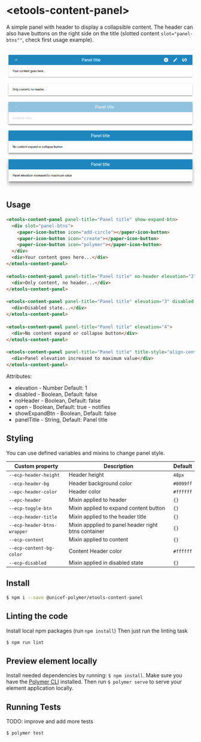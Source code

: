 # \<etools-content-panel\>

A simple panel with header to display a collapsible content.
The header can also have buttons on the right side on the title (slotted content `slot="panel-btns""`,
check first usage example).

![alt tag](https://raw.githubusercontent.com/unicef-polymer/etools-content-panel/HEAD/etools-content-panel-demo.png)

## Usage
```html
<etools-content-panel panel-title="Panel title" show-expand-btn>
  <div slot="panel-btns">
    <paper-icon-button icon="add-circle"></paper-icon-button>
    <paper-icon-button icon="create"></paper-icon-button>
    <paper-icon-button icon="polymer"></paper-icon-button>
  </div>
  <div>Your content goes here...</div>
</etools-content-panel>

<etools-content-panel panel-title="Panel title" no-header elevation="2">
  <div>Only content, no header...</div>
</etools-content-panel>

<etools-content-panel panel-title="Panel title" elevation="3" disabled show-expand-btn>
  <div>Disabled state...</div>
</etools-content-panel>

<etools-content-panel panel-title="Panel title" elevation="4">
  <div>No content expand or collapse button</div>
</etools-content-panel>

<etools-content-panel panel-title="Panel title" title-style="align-center" elevation="5">
  <div>Panel elevation increased to maximum value</div>
</etools-content-panel>
```

Attributes:
* elevation - Number Default: 1
* disabled - Boolean, Default: false
* noHeader - Boolean, Default: false
* open - Boolean, Default: true - notifies
* showExpandBtn - Boolean, Default: false
* panelTitle - String, Default: Panel title

## Styling

You can use defined variables and mixins to change panel style.

Custom property | Description | Default
----------------|-------------|----------
`--ecp-header-height` | Header height | `48px`
`--ecp-header-bg` | Header background color | `#0099ff`
`--epc-header-color` | Header color | `#ffffff`
`--epc-header` | Mixin applied to header | `{}`
`--ecp-toggle-btn` | Mixin applied to expand content button | `{}`
`--ecp-header-title` | Mixin applied to the header title | `{}`
`--ecp-header-btns-wrapper` | Mixin appplied to panel header right btns container | `{}`
`--ecp-content` | Mixin applied to content | `{}`
`--ecp-content-bg-color` | Content Header color | `#ffffff`
`--ecp-disabled` | Mixin applied in disabled state | `{}`


## Install
```bash
$ npm i --save @unicef-polymer/etools-content-panel
```

## Linting the code

Install local npm packages (run `npm install`)
Then just run the linting task

```bash
$ npm run lint
```

## Preview element locally
Install needed dependencies by running: `$ npm install`.
Make sure you have the [Polymer CLI](https://www.npmjs.com/package/polymer-cli) installed. Then run `$ polymer serve` to serve your element application locally.

## Running Tests
TODO: improve and add more tests
```
$ polymer test
```
